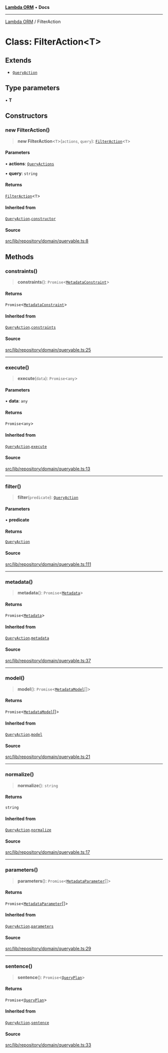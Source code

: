 [**Lambda ORM**](../README.md) • **Docs**

***

[Lambda ORM](../README.md) / FilterAction

# Class: FilterAction\<T\>

## Extends

- [`QueryAction`](QueryAction.md)

## Type parameters

• **T**

## Constructors

### new FilterAction()

> **new FilterAction**\<`T`\>(`actions`, `query`): [`FilterAction`](FilterAction.md)\<`T`\>

#### Parameters

• **actions**: [`QueryActions`](../interfaces/QueryActions.md)

• **query**: `string`

#### Returns

[`FilterAction`](FilterAction.md)\<`T`\>

#### Inherited from

[`QueryAction`](QueryAction.md).[`constructor`](QueryAction.md#constructors)

#### Source

[src/lib/repository/domain/queryable.ts:8](https://github.com/lambda-orm/lambdaorm-base/blob/5d74b344f8322b5f4e53698b0a2759c1bc628a31/src/lib/repository/domain/queryable.ts#L8)

## Methods

### constraints()

> **constraints**(): `Promise`\<[`MetadataConstraint`](../interfaces/MetadataConstraint.md)\>

#### Returns

`Promise`\<[`MetadataConstraint`](../interfaces/MetadataConstraint.md)\>

#### Inherited from

[`QueryAction`](QueryAction.md).[`constraints`](QueryAction.md#constraints)

#### Source

[src/lib/repository/domain/queryable.ts:25](https://github.com/lambda-orm/lambdaorm-base/blob/5d74b344f8322b5f4e53698b0a2759c1bc628a31/src/lib/repository/domain/queryable.ts#L25)

***

### execute()

> **execute**(`data`): `Promise`\<`any`\>

#### Parameters

• **data**: `any`

#### Returns

`Promise`\<`any`\>

#### Inherited from

[`QueryAction`](QueryAction.md).[`execute`](QueryAction.md#execute)

#### Source

[src/lib/repository/domain/queryable.ts:13](https://github.com/lambda-orm/lambdaorm-base/blob/5d74b344f8322b5f4e53698b0a2759c1bc628a31/src/lib/repository/domain/queryable.ts#L13)

***

### filter()

> **filter**(`predicate`): [`QueryAction`](QueryAction.md)

#### Parameters

• **predicate**

#### Returns

[`QueryAction`](QueryAction.md)

#### Source

[src/lib/repository/domain/queryable.ts:111](https://github.com/lambda-orm/lambdaorm-base/blob/5d74b344f8322b5f4e53698b0a2759c1bc628a31/src/lib/repository/domain/queryable.ts#L111)

***

### metadata()

> **metadata**(): `Promise`\<[`Metadata`](../interfaces/Metadata.md)\>

#### Returns

`Promise`\<[`Metadata`](../interfaces/Metadata.md)\>

#### Inherited from

[`QueryAction`](QueryAction.md).[`metadata`](QueryAction.md#metadata)

#### Source

[src/lib/repository/domain/queryable.ts:37](https://github.com/lambda-orm/lambdaorm-base/blob/5d74b344f8322b5f4e53698b0a2759c1bc628a31/src/lib/repository/domain/queryable.ts#L37)

***

### model()

> **model**(): `Promise`\<[`MetadataModel`](../interfaces/MetadataModel.md)[]\>

#### Returns

`Promise`\<[`MetadataModel`](../interfaces/MetadataModel.md)[]\>

#### Inherited from

[`QueryAction`](QueryAction.md).[`model`](QueryAction.md#model)

#### Source

[src/lib/repository/domain/queryable.ts:21](https://github.com/lambda-orm/lambdaorm-base/blob/5d74b344f8322b5f4e53698b0a2759c1bc628a31/src/lib/repository/domain/queryable.ts#L21)

***

### normalize()

> **normalize**(): `string`

#### Returns

`string`

#### Inherited from

[`QueryAction`](QueryAction.md).[`normalize`](QueryAction.md#normalize)

#### Source

[src/lib/repository/domain/queryable.ts:17](https://github.com/lambda-orm/lambdaorm-base/blob/5d74b344f8322b5f4e53698b0a2759c1bc628a31/src/lib/repository/domain/queryable.ts#L17)

***

### parameters()

> **parameters**(): `Promise`\<[`MetadataParameter`](../interfaces/MetadataParameter.md)[]\>

#### Returns

`Promise`\<[`MetadataParameter`](../interfaces/MetadataParameter.md)[]\>

#### Inherited from

[`QueryAction`](QueryAction.md).[`parameters`](QueryAction.md#parameters)

#### Source

[src/lib/repository/domain/queryable.ts:29](https://github.com/lambda-orm/lambdaorm-base/blob/5d74b344f8322b5f4e53698b0a2759c1bc628a31/src/lib/repository/domain/queryable.ts#L29)

***

### sentence()

> **sentence**(): `Promise`\<[`QueryPlan`](../interfaces/QueryPlan.md)\>

#### Returns

`Promise`\<[`QueryPlan`](../interfaces/QueryPlan.md)\>

#### Inherited from

[`QueryAction`](QueryAction.md).[`sentence`](QueryAction.md#sentence)

#### Source

[src/lib/repository/domain/queryable.ts:33](https://github.com/lambda-orm/lambdaorm-base/blob/5d74b344f8322b5f4e53698b0a2759c1bc628a31/src/lib/repository/domain/queryable.ts#L33)
